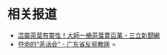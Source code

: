 # 相关报道



- [混裝茶葉有靈性！大師一桶茶葉賣百萬 - 三立新聞網](https://today.line.me/tw/v2/article/MmWO9Q)
- [夺命的“茶话会” - 广东省反邪教网](https://www.gdsfxj.com/yfjs/content/post_141099.html) ⭐

